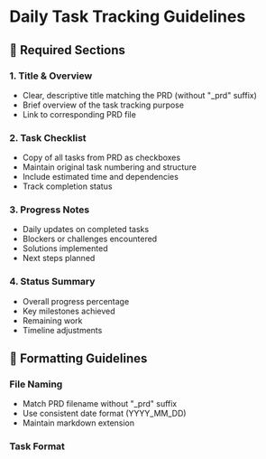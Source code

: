 # Daily Task Tracking Guidelines

## 📝 Required Sections

### 1. Title & Overview
- Clear, descriptive title matching the PRD (without "_prd" suffix)
- Brief overview of the task tracking purpose
- Link to corresponding PRD file

### 2. Task Checklist
- Copy of all tasks from PRD as checkboxes
- Maintain original task numbering and structure
- Include estimated time and dependencies
- Track completion status

### 3. Progress Notes
- Daily updates on completed tasks
- Blockers or challenges encountered
- Solutions implemented
- Next steps planned

### 4. Status Summary
- Overall progress percentage
- Key milestones achieved
- Remaining work
- Timeline adjustments

## 🎨 Formatting Guidelines

### File Naming
- Match PRD filename without "_prd" suffix
- Use consistent date format (YYYY_MM_DD)
- Maintain markdown extension

### Task Format
